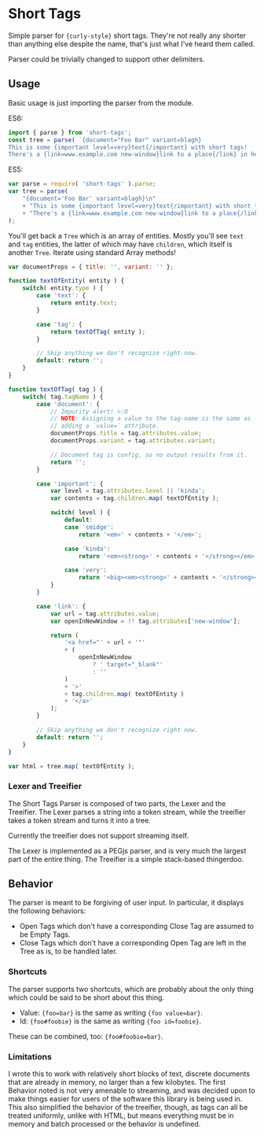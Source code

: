 Short Tags
==========

Simple parser for `{curly-style}` short tags.  They're not really any shorter than anything else despite the name, that's just what I've heard them called.

Parser could be trivially changed to support other delimiters.



Usage
-----

Basic usage is just importing the parser from the module.

ES6:

```js
import { parse } from 'short-tags';
const tree = parse( `{document="Foo Bar" variant=blagh}
This is some {important level=very}text{/important} with short tags!
There's a {link=www.example.com new-window}link to a place{/link} in here.` );
```

ES5:

```js
var parse = require( 'short-tags' ).parse;
var tree = parse(
	"{document='Foo Bar' variant=blagh}\n"
	+ "This is some {important level=very}text{/important} with short tags!\n"
	+ "There's a {link=www.example.com new-window}link to a place{/link} in here."
);
```

You'll get back a `Tree` which is an array of entities.  Mostly you'll see `text` and `tag` entities, the latter of which may have `children`, which itself is another `Tree`.  Iterate using standard Array methods!

```js
var documentProps = { title: '', variant: '' };

function textOfEntity( entity ) {
	switch( entity.type ) {
		case 'text': {
			return entity.text;
		}

		case 'tag': {
			return textOfTag( entity );
		}

		// Skip anything we don't recognize right now.
		default: return '';
	}
}

function textOfTag( tag ) {
	switch( tag.tagName ) {
		case 'document': {
			// Impurity alert! >:O
			// NOTE: Assigning a value to the tag-name is the same as
			// adding a `value=` attribute.
			documentProps.title = tag.attributes.value;
			documentProps.variant = tag.attributes.variant;

			// Document tag is config, so no output results from it.
			return '';
		}

		case 'important': {
			var level = tag.attributes.level || 'kinda';
			var contents = tag.children.map( textOfEntity );

			switch( level ) {
				default:
				case 'smidge':
					return '<em>' + contents + '</em>';

				case 'kinda':
					return '<em><strong>' + contents + '</strong></em>';

				case 'very':
					return '<big><em><strong>' + contents + '</strong></em></big>';
			}
		}

		case 'link': {
			var url = tag.attributes.value;
			var openInNewWindow = !! tag.attributes['new-window'];

			return (
				'<a href="' + url + '"'
				+ (
					openInNewWindow
						? ' target="_blank"'
						: ''
				)
				+ '>'
				+ tag.children.map( textOfEntity )
				+ '</a>'
			);
		}

		// Skip anything we don't recognize right now.
		default: return '';
	}
}

var html = tree.map( textOfEntity );
```


### Lexer and Treeifier

The Short Tags Parser is composed of two parts, the Lexer and the Treeifier.  The Lexer parses a string into a token stream, while the treeifier takes a token stream and turns it into a tree.

Currently the treeifier does not support streaming itself.

The Lexer is implemented as a PEGjs parser, and is very much the largest part of the entire thing.  The Treeifier is a simple stack-based thingerdoo.



Behavior
--------

The parser is meant to be forgiving of user input.  In particular, it displays the following behaviors:
- Open Tags which don't have a corresponding Close Tag are assumed to be Empty Tags.
- Close Tags which don't have a corresponding Open Tag are left in the Tree as is, to be handled later.


### Shortcuts

The parser supports two shortcuts, which are probably about the only thing which could be said to be short about this thing.

- Value: `{foo=bar}` is the same as writing `{foo value=bar}`.
- Id: `{foo#foobie}` is the same as writing `{foo id=foobie}`.

These can be combined, too: `{foo#foobie=bar}`.


### Limitations

I wrote this to work with relatively short blocks of text, discrete documents that are already in memory, no larger than a few kilobytes.  The first Behavior noted is not very amenable to streaming, and was decided upon to make things easier for users of the software this library is being used in.  This also simplified the behavior of the treeifier, though, as tags can all be treated uniformly, unlike with HTML, but means everything must be in memory and batch processed or the behavior is undefined.
